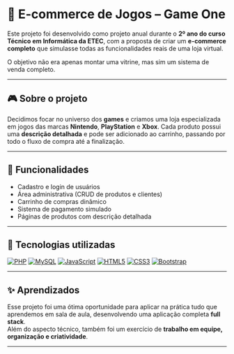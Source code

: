 # 🛒 E-commerce de Jogos – Game One

Este projeto foi desenvolvido como projeto anual durante o **2º ano do curso Técnico em Informática da ETEC**, com a proposta de criar um **e-commerce completo** que simulasse todas as funcionalidades reais de uma loja virtual.

O objetivo não era apenas montar uma vitrine, mas sim um sistema de venda completo.

---

## 🎮 Sobre o projeto
Decidimos focar no universo dos **games** e criamos uma loja especializada em jogos das marcas **Nintendo**, **PlayStation** e **Xbox**.
Cada produto possui uma **descrição detalhada** e pode ser adicionado ao carrinho, passando por todo o fluxo de compra até a finalização.  

---

## 🚀 Funcionalidades
- Cadastro e login de usuários  
- Área administrativa (CRUD de produtos e clientes)  
- Carrinho de compras dinâmico  
- Sistema de pagamento simulado  
- Páginas de produtos com descrição detalhada 

---

## 🚀 Tecnologias utilizadas

[![PHP](https://img.shields.io/badge/PHP-777BB4?style=for-the-badge&logo=php&logoColor=white)](https://www.php.net/)
[![MySQL](https://img.shields.io/badge/MySQL-4479A1?style=for-the-badge&logo=mysql&logoColor=white)](https://www.mysql.com/)
[![JavaScript](https://img.shields.io/badge/JavaScript-F7DF1E?style=for-the-badge&logo=javascript&logoColor=black)](https://developer.mozilla.org/pt-BR/docs/Web/JavaScript)
[![HTML5](https://img.shields.io/badge/HTML5-E34F26?style=for-the-badge&logo=html5&logoColor=white)](https://developer.mozilla.org/pt-BR/docs/Web/HTML)
[![CSS3](https://img.shields.io/badge/CSS3-1572B6?style=for-the-badge&logo=css3&logoColor=white)](https://developer.mozilla.org/pt-BR/docs/Web/CSS)
[![Bootstrap](https://img.shields.io/badge/Bootstrap-7952B3?style=for-the-badge&logo=bootstrap&logoColor=white)](https://getbootstrap.com/)



---

## ✨ Aprendizados
Esse projeto foi uma ótima oportunidade para aplicar na prática tudo que aprendemos em sala de aula, desenvolvendo uma aplicação completa **full stack**.  
Além do aspecto técnico, também foi um exercício de **trabalho em equipe, organização e criatividade**.  

---
